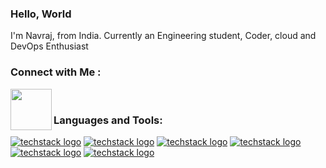 ### Hello, World

I'm Navraj, from India. Currently an Engineering student, Coder, cloud and DevOps Enthusiast

### Connect with Me :

<a href ="https://www.linkedin.com/in/navraj-khanal-011/"><img align="left" width="66px" src="https://upload.wikimedia.org/wikipedia/commons/0/01/LinkedIn_Logo.svg" /></a>

<br>

### Languages and Tools:
[![techstack logo](https://readme-components.vercel.app/api?component=logo&logo=react)](https://github.com/harish-sethuraman/readme-components)
[![techstack logo](https://readme-components.vercel.app/api?component=logo&logo=Django)](https://github.com/harish-sethuraman/readme-components)
[![techstack logo](https://readme-components.vercel.app/api?component=logo&logo=Node.js)](https://github.com/harish-sethuraman/readme-components)
[![techstack logo](https://readme-components.vercel.app/api?component=logo&logo=Python)](https://github.com/harish-sethuraman/readme-components)
[![techstack logo](https://readme-components.vercel.app/api?component=logo&logo=Cpp)](https://github.com/harish-sethuraman/readme-components)
[![techstack logo](https://readme-components.vercel.app/api?component=logo&logo=Java)](https://github.com/harish-sethuraman/readme-components)


<br><br>
<!-- 
![Anurag's GitHub stats](https://github-readme-stats.vercel.app/api?username=mrneilk&show_icons=true)

[![Top Langs](https://github-readme-stats.vercel.app/api/top-langs/?username=mrneilk)](https://github.com/mrneilk/github-readme-stats)
 -->
